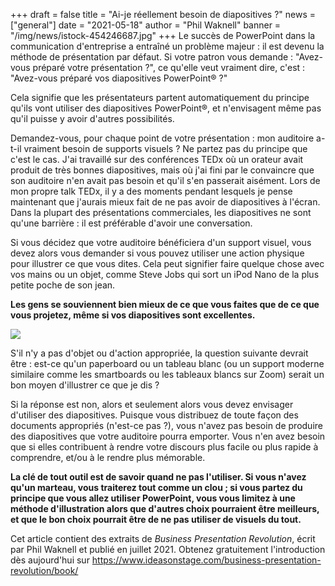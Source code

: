 +++
draft = false
title = "Ai-je réellement besoin de diapositives ?"
news = ["general"]
date = "2021-05-18"
author = "Phil Waknell"
banner = "/img/news/istock-454246687.jpg"
+++
Le succès de PowerPoint dans la communication d'entreprise a entraîné un problème majeur : il est devenu la méthode de présentation par défaut. Si votre patron vous demande : "Avez-vous préparé votre présentation ?", ce qu'elle veut vraiment dire, c'est : "Avez-vous préparé vos diapositives PowerPoint® ?"

Cela signifie que les présentateurs partent automatiquement du principe qu'ils vont utiliser des diapositives PowerPoint®, et n'envisagent même pas qu'il puisse y avoir d'autres possibilités.

Demandez-vous, pour chaque point de votre présentation : mon auditoire a-t-il vraiment besoin de supports visuels ? Ne partez pas du principe que c'est le cas. J'ai travaillé sur des conférences TEDx où un orateur avait produit de très bonnes diapositives, mais où j'ai fini par le convaincre que son auditoire n'en avait pas besoin et qu'il s'en passerait aisément. Lors de mon propre talk TEDx, il y a des moments pendant lesquels je pense maintenant que j'aurais mieux fait de ne pas avoir de diapositives à l'écran. Dans la plupart des présentations commerciales, les diapositives ne sont qu'une barrière : il est préférable d'avoir une conversation.

Si vous décidez que votre auditoire bénéficiera d'un support visuel, vous devez alors vous demander si vous pouvez utiliser une action physique pour illustrer ce que vous dites. Cela peut signifier faire quelque chose avec vos mains ou un objet, comme Steve Jobs qui sort un iPod Nano de la plus petite poche de son jean.

**Les gens se souviennent bien mieux de ce que vous faites que de ce que vous projetez, même si vos diapositives sont excellentes.**

![](/img/news/istock-454246687.jpg)

S'il n'y a pas d'objet ou d'action appropriée, la question suivante devrait être : est-ce qu'un paperboard ou un tableau blanc (ou un support moderne similaire comme les smartboards ou les tableaux blancs sur Zoom) serait un bon moyen d'illustrer ce que je dis ?

Si la réponse est non, alors et seulement alors vous devez envisager d'utiliser des diapositives. Puisque vous distribuez de toute façon des documents appropriés (n'est-ce pas ?), vous n'avez pas besoin de produire des diapositives que votre auditoire pourra emporter. Vous n'en avez besoin que si elles contribuent à rendre votre discours plus facile ou plus rapide à comprendre, et/ou à le rendre plus mémorable.

**La clé de tout outil est de savoir quand ne pas l'utiliser. Si vous n'avez qu'un marteau, vous traiterez tout comme un clou ; si vous partez du principe que vous allez utiliser PowerPoint, vous vous limitez à une méthode d'illustration alors que d'autres choix pourraient être meilleurs, et que le bon choix pourrait être de ne pas utiliser de visuels du tout.**

Cet article contient des extraits de *Business Presentation Revolution*, écrit par Phil Waknell et publié en juillet 2021. Obtenez gratuitement l'introduction dès aujourd'hui sur <https://www.ideasonstage.com/business-presentation-revolution/book/>